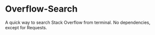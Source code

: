 # Overflow-Search
A quick way to search Stack Overflow from terminal.
No dependencies, except for Requests.
